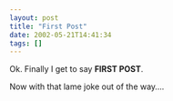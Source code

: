 ```yaml
---
layout: post
title: "First Post"
date: 2002-05-21T14:41:34
tags: []
---
```


<p>Ok. Finally I get to say <strong><span class="caps">FIRST</span> POST</strong>.</p>

<p>Now with that lame joke out of the way&#8230;.</p>
